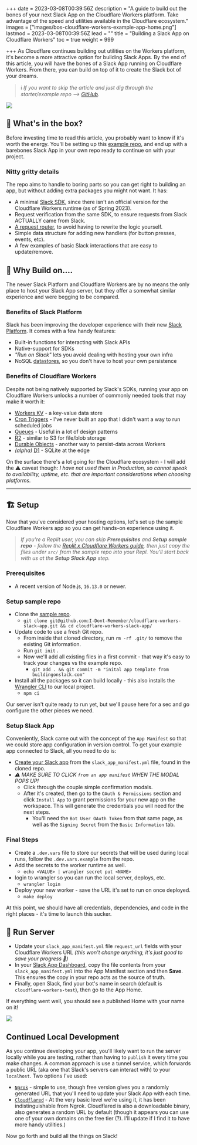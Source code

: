 +++
date = 2023-03-08T00:39:56Z
description = "A guide to build out the bones of your next Slack App on the Cloudflare Workers platform. Take advantage of the speed and utilities available in the Cloudflare ecosystem."
images = ["images/bos-cloudflare-workers-example-app-home.png"]
lastmod = 2023-03-08T00:39:56Z
lead = ""
title = "Building a Slack App on Cloudflare Workers"
toc = true
weight = 999

+++
As Cloudflare continues building out utilities on the Workers platform, it's become a more attractive option for building Slack Apps. By the end of this article, you will have the bones of a Slack App running on Cloudflare Workers. From there, you can build on top of it to create the Slack bot of your dreams.

> ℹ️ _If you want to skip the article and just dig through the starter/example repo --> [GitHub](https://github.com/I-Dont-Remember/cloudflare-workers-slack-app)._

![](/images/bos-cloudflare-workers-example-app-home.png)

## 🎁 What's in the box?

Before investing time to read this article, you probably want to know if it's worth the energy. You'll be setting up this [example repo](https://github.com/I-Dont-Remember/cloudflare-workers-slack-app), and end up with a barebones Slack App in your own repo ready to continue on with your project.

### Nitty gritty details

 The repo aims to handle to boring parts so you can get right to building an app, but without adding extra packages you might not want. It has:

* A minimal [Slack SDK](https://github.com/sagi/workers-slack), since there isn't an official version for the Cloudflare Workers runtime (as of Spring 2023).
* Request verification from the same SDK, to ensure requests from Slack ACTUALLY came from Slack.
* [A request router](https://github.com/honojs/hono#benchmarks), to avoid having to rewrite the logic yourself.
* Simple data structure for adding new handlers (for button presses, events, etc).
* A few examples of basic Slack interactions that are easy to update/remove.

## 🤔 Why Build on....

The newer Slack Platform and Cloudflare Workers are by no means the only place to host your Slack App server, but they offer a somewhat similar experience and were begging to be compared.

### Benefits of Slack Platform

Slack has been improving the developer experience with their new [Slack Platform](https://api.slack.com/future/quickstart). It comes with a few handy features:

* Built-in functions for interacting with Slack APIs
* Native-support for SDKs
* _"Run on Slack"_ lets you avoid dealing with hosting your own infra
* NoSQL [datastores](https://api.slack.com/future/datastores), so you don't have to host your own persistence

### Benefits of Cloudflare Workers

Despite not being natively supported by Slack's SDKs, running your app on Cloudflare Workers unlocks a number of commonly needed tools that may make it worth it:

* [Workers KV](https://developers.cloudflare.com/workers/wrangler/workers-kv/) - a key-value data store
* [Cron Triggers](https://developers.cloudflare.com/workers/platform/triggers/cron-triggers/) - I've never built an app that I didn't want a way to run scheduled jobs
* [Queues](https://developers.cloudflare.com/queues/) - Useful in a lot of design patterns
* [R2](https://developers.cloudflare.com/r2/) - similar to S3 for file/blob storage
* [Durable Objects](https://developers.cloudflare.com/workers/learning/using-durable-objects) - another way to persist-data across Workers
* _(alpha)_ [D1](https://developers.cloudflare.com/d1) - SQLite at the edge

On the surface there's a lot going for the Cloudflare ecosystem - I will add the ⚠️ caveat though: _I have not used them in Production, so cannot speak to availability, uptime, etc. that are important considerations when choosing platforms._

***

## 🏗️ Setup

Now that you've considered your hosting options, let's set up the sample Cloudflare Workers app so you can get hands-on experience using it.

> _If you're a Replit user, you can skip **Prerequisites**  and **Setup sample repo** - follow the_ [_Replit x Cloudflare Workers guide_](https://blog.replit.com/cloudflare-workers)_, then  just copy the files under `src/` from the sample repo into your Repl. You'll start back with us at the **Setup Slack App** step._

### Prerequisites

* A recent version of Node.js, `16.13.0` or newer.

### Setup sample repo

* Clone the [sample repo](https://github.com/I-Dont-Remember/cloudflare-workers-slack-app).
  * `git clone git@github.com:I-Dont-Remember/cloudflare-workers-slack-app.git && cd cloudflare-workers-slack-app/`
* Update code to use a fresh Git repo.
  * From inside that cloned directory, run `rm -rf .git/` to remove the existing Git information.
  * Run `git init` .
  * Now we'll add all existing files in a first commit - that way it's easy to track your changes vs the example repo.
    * `git add . && git commit -m "inital app template from buildingonslack.com"`
* Install all the packages so it can build locally - this also installs the [Wrangler CLI]() to our local project.
  * `npm ci`

Our server isn't quite ready to run yet, but we'll pause here for a sec and go configure the other pieces we need.

### Setup Slack App

Conveniently, Slack came out with the concept of the `App Manifest` so that we could store app configuration in version control. To get your example app connected to Slack, all you need to do is:

* [Create your Slack app](https://api.slack.com/reference/manifests#creating_apps) from the `slack_app_manifest.yml` file, found in the cloned repo.
* _⚠ MAKE SURE TO CLICK `from an app manifest` WHEN THE MODAL POPS UP!_
  * Click through the couple simple confirmation modals.
  * After it's created, then go to the `OAuth & Permissions` section and click `Install App` to grant permissions for your new app on the workspace. This will generate the credentials you will need for the next steps.
    * You'll need the `Bot User OAuth Token` from that same page, as well as the `Signing Secret` from the `Basic Information` tab.

### Final Steps

* Create a `.dev.vars` file to store our secrets that will be used during local runs, follow the `.dev.vars.example` from the repo.
* Add the secrets to the worker runtime as well.
  * `echo <VALUE> | wrangler secret put <NAME>`
* login to wrangler so you can run the local server, deploys, etc.
  * `wrangler login`
* Deploy your new worker - save the URL it's set to run on once deployed.
  * `make deploy`

At this point, we should have all credentials, dependencies, and code in the right places - it's time to launch this sucker.

## 🚀 Run Server

* Update your `slack_app_manifest.yml` file `request_url` fields with your Cloudflare Workers URL _(this won't change anything, it's just good to save your progress 🙂)_
* In your [Slack App Dashboard](https://api.slack.com/apps/), copy the file contents from your `slack_app_manifest.yml` into the App Manifest section and then **Save**. This ensures the copy in your repo acts as the source of truth.
* Finally, open Slack, find your bot's name in search (default is `cloudflare-workers-test`), then go to the App Home.

If everything went well, you should see a published Home with your name on it!

![](/images/bos-cloudflare-workers-example-app-home.png)

## Continued Local Development

As you continue developing your app, you'll likely want to run the server locally while you are testing, rather than having to `publish` it every time you make changes. A common approach is use a tunnel service, which forwards a public URL (aka one that Slack's servers can interact with) to your `localhost`. Two options I've used:

* [`Ngrok`](https://ngrok.io) - simple to use, though free version gives you a randomly generated URL that you'll need to update your Slack App with each time.
* [`Cloudflared`](https://developers.cloudflare.com/cloudflare-one/connections/connect-apps/install-and-setup/installation/) - At the very basic level we're using it, it has been indistinguishable from Ngrok. Cloudflared is also a downloadable binary, also generates a random URL by default (though it appears you can use one of your own domains on the free tier (?). I'll update if I find it to have more handy utilities.)

Now go forth and build all the things on Slack!